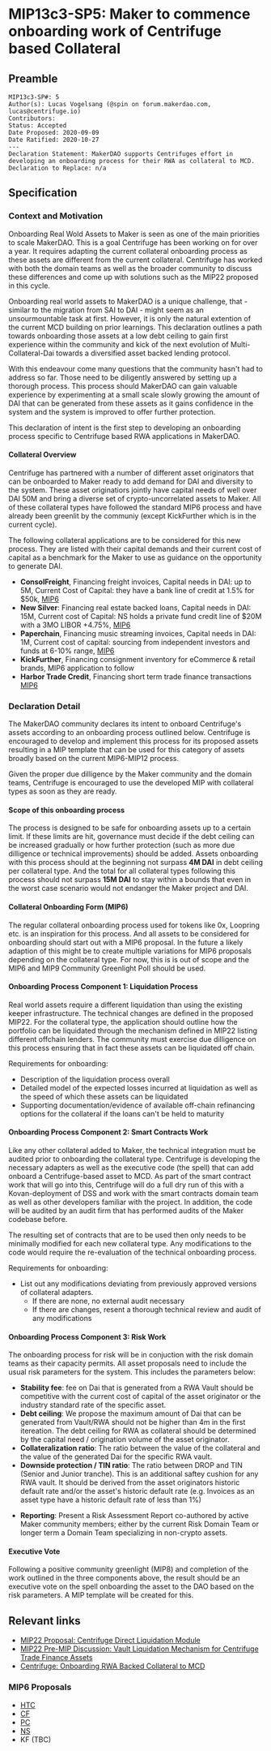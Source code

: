 # MIP13c3-SP5: Maker to commence onboarding work of Centrifuge based Collateral
## Preamble
```
MIP13c3-SP#: 5
Author(s): Lucas Vogelsang (@spin on forum.makerdao.com, lucas@centrifuge.io)
Contributors:
Status: Accepted
Date Proposed: 2020-09-09
Date Ratified: 2020-10-27
---
Declaration Statement: MakerDAO supports Centrifuges effort in developing an onboarding process for their RWA as collateral to MCD.
Declaration to Replace: n/a
```

## Specification
### Context and Motivation
Onboarding Real Wold Assets to Maker is seen as one of the main priorities to scale MakerDAO. This is a goal Centrifuge has been working on for over a year. It requires adapting the current collateral onboarding process as these assets are  different from the current collateral. Centrifuge has worked with both the domain teams as well as the broader community to discuss these differences and come up with solutions such as the MIP22 proposed in this cycle. 

Onboarding real world assets to MakerDAO is a unique challenge, that - similar to the migration from SAI to DAI - might seem as an unsourmountable task at first. However, it is only the natural extention of the current MCD building on prior learnings. This declaration outlines a path towards onboarding those assets at a low debt ceiling to gain first experience within the community and kick of the next evolution of Multi-Collateral-Dai towards a diversified asset backed lending protocol.

With this endeavour come many questions that the community hasn't had to address so far. Those need to be diligently answered by setting up a thorough process. This process should MakerDAO can gain valuable experience by experimenting at a small scale slowly growing the amount of DAI that can be generated from these assets as it gains confidence in the system and the system is improved to offer further protection.

This declaration of intent is the first step to developing an onboarding process specific to Centrifuge based RWA applications in MakerDAO.

#### Collateral Overview
Centrifuge has partnered with a number of different asset originators that can be onboarded to Maker ready to add demand for DAI and diversity to the system. These asset originatiors jointly have capital needs of well over DAI 50M and bring a diverse set of crypto-uncorrelated assets to Maker. All of these collateral types have followed the standard MIP6 process and have already been greenlit by the communiy (except KickFurther which is in the current cycle).

The following collateral applications are to be considered for this new process. They are listed with their capital demands and their current cost of capital as a benchmark for the Maker to use as guidance on the opportunity to generate DAI.

* **ConsolFreight**, Financing freight invoices, Capital needs in DAI: up to 5M, Current Cost of Capital: they have a bank line of credit at 1.5% for $50k, [MIP6](https://forum.makerdao.com/t/cf-drop-mip6-application-consolfreight-drop-tokenized-freight-shipping-invoices/2214)
* **New Silver**: Financing real estate backed loans, Capital needs in DAI: 15M, Current cost of Capital: NS holds a private fund credit line of $20M with a 3MO LIBOR +4.75%, [MIP6](https://forum.makerdao.com/t/ns-drop-mip6-application-new-silver-drop-real-estate-backed-loans/3477)
* **Paperchain**, Financing music streaming invoices, Capital needs in DAI: 1M, Current cost of capital: sourcing from independent investors and funds at 6-10% range, [MIP6](https://forum.makerdao.com/t/pc-drop-mip6-application-paperchain-drop-tokenized-music-streaming-invoices/2215)
* **KickFurther**, Financing consignment inventory for eCommerce & retail brands, MIP6 application to follow
* **Harbor Trade Credit**, Financing short term trade finance transactions [MIP6](https://forum.makerdao.com/t/htc-drop-mip6-application-harbor-trade-credit-drop-short-term-trade-receivables/3502)


### Declaration Detail
The MakerDAO community declares its intent to onboard Centrifuge's assets according to an onboarding process outlined below. Centrifuge is encouraged to develop and implement this process for its proposed assets resulting in a MIP template that can be used for this category of assets broadly based on the current MIP6-MIP12 process. 

Given the proper due dilligence by the Maker community and the domain teams, Centrifuge is encouraged to use the developed MIP with collateral types as soon as they are ready.

#### Scope of this onboarding process
The process is designed to be safe for onboarding assets up to a certain limit. If these limits are hit, governance must decide if the debt ceiling can be increased gradually or how further protection (such as more due dilligence or technical improvements) should be added. Assets onboarding with this process should at the beginning not surpass **4M DAI** in debt ceiling per collateral type. And the total for all collateral types following this process should not surpass **15M DAI** to stay within a bounds that even in the worst case scenario would not endanger the Maker project and DAI.

#### Collateral Onboarding Form (MIP6)
The regular collateral onboarding process used for tokens like 0x, Loopring etc. is an inspiration for this process. And all assets to be considered for onboarding should start out with a MIP6 proposal. In the future a likely adaption of this might be to create multiple variations for MIP6 proposals depending on the collateral type. For now, this is is out of scope and the MIP6 and MIP9 Community Greenlight Poll should be used.


#### Onboarding Process Component 1: Liquidation Process
Real world assets require a different liquidation than using the existing keeper infrastructure. The technical changes are defined in the proposed MIP22. For the collateral type, the application should outline how the portfolio can be liquidated through the mechanism defined in MIP22 listing different offchain lenders. The community must exercise due dilligence on this process ensuring that in fact these assets can be liquidated off chain.

Requirements for onboarding:
- Description of the liquidation process overall
- Detailed model of the expected losses incurred at liquidation as well as the speed of which these assets can be liquidated
- Supporting documentation/evidence of available off-chain refinancing options for the collateral if the loans can't be held to maturity


#### Onboarding Process Component 2: Smart Contracts Work
Like any other collateral added to Maker, the technical integration must be audited prior to onboarding the collateral type. Centrifuge is developing the necessary adapters as well as the executive code (the spell) that can add onboard a Centrifuge-based asset to MCD. As part of the smart contract work that will go into this, Centrifuge will do a full dry run of this with a Kovan-deployment of DSS and work with the smart contracts domain team as well as other developers familiar with the project. In addition, the code will be audited by an audit firm that has performed audits of the Maker codebase before.

The resulting set of contracts that are to be used then only needs to be minimally modified for each new collateral type. Any modifications to the code would require the re-evaluation of the technical onboarding process. 

Requirements for onboarding:
- List out any modifications deviating from previously approved versions of collateral adapters.
    - If there are none, no external audit necessary
    - If there are changes, resent a thorough technical review and audit of any modifications


#### Onboarding Process Component 3: Risk Work

The onboarding process for risk will be in conjuction with the risk domain teams as their capacity permits. All asset proposals need to include the usual risk parameters for the system. This includes the parameters below:

* **Stability fee**: fee on Dai that is generated from a RWA Vault should be competitive with the current cost of capital of the asset originator or the industry standard rate of the specific asset.
* **Debt ceiling**: We propose the maximum amount of Dai that can be generated from Vault/RWA should not be higher than 4m in the first itereation. The debt ceiling for RWA as collateral should be determined by the capital need / origination volume of the asset originator. 
* **Collateralization ratio**: The ratio between the value of the collateral and the value of the generated Dai for the specific RWA vault.
* **Downside protection / TIN ratio**: The ratio between DROP and TIN (Senior and Junior tranche). This is an additional saftey cushion for any RWA vault. It should be derived from the asset originators historic default rate and/or the asset's historic default rate (e.g. Invoices as an asset type have a historic default rate of less than 1%)
- **Reporting**: Present a Risk Assessment Report co-authored by active Maker community members; either by the current Risk Domain Team or longer term a Domain Team specializing in non-crypto assets.

#### Executive Vote
Following a positive community greenlight (MIP8) and completion of the work outlined in the three components above, the result should be an executive vote on the spell onboarding the asset to the DAO based on the risk parameters. A MIP template will be created for this. 


## Relevant links
* [MIP22 Proposal: Centrifuge Direct Liquidation Module](https://forum.makerdao.com/t/mip22-centrifuge-direct-liquidation-module/3930)
* [MIP22 Pre-MIP Discussion: Vault Liquidation Mechanism for Centrifuge Trade Finance Assets](https://forum.makerdao.com/t/vault-liquidation-mechanism-for-centrifuge-trade-finance-assets-a-pre-mip-discussion/3737)
* [Centrifuge: Onboarding RWA Backed Collateral to MCD](com/t/centrifuge-onboarding-rwa-backed-collateral-to-mcd/2721)


### MIP6 Proposals
* [HTC](https://forum.makerdao.com/t/htc-drop-mip6-application-harbor-trade-credit-drop-short-term-trade-receivables/3502)
* [CF](https://forum.makerdao.com/t/cf-drop-mip6-application-consolfreight-drop-tokenized-freight-shipping-invoices/2214)
* [PC](https://forum.makerdao.com/t/pc-drop-mip6-application-paperchain-drop-tokenized-music-streaming-invoices/2215)
* [NS](https://forum.makerdao.com/t/ns-drop-mip6-application-new-silver-drop-real-estate-backed-loans/3477)
* KF (TBC)


